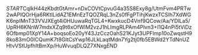 $START$CqlkH44zKbdtGtAmr+nDxCOVtCpvuG4a35S8Exy8g/UtmFvm4PRTw2wAPIQOrHja6RKtlLidAZ1EMnEzTQOZRqL3nZs0fFgPTihjKwzxTCSIh7XdWGK6npIMnT33VVJXEgt4i0HUuwaRqTGL4+KwxkucD4Vnf9QCow/Aa/YDlLa5/UpRH6KNnW7mdxXZq9t6xOfWlM2vzJ1hLImgRLPAm4Plvn3+I1Q4nPi5tViDz6Ofbmp01XpY14A+boqsoEo20yY43JzCczOahS21KJyt3UPFlmp10oZwqstH98ko83mO0ICQumK7t8GltCsYwp16JLkLaqtMdn7Yg2tj0fb5EBWd2YTdNnUZHtvVStUpfhItBmXp/HuWvuqDLQZ7XNxg$END$